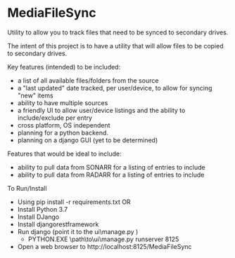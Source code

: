 # MediaFileSync
Utility to allow you to track files that need to be synced to secondary drives. 

The intent of this project is to have a utility that will allow files to be copied to secondary drives.

Key features (intended) to be included:
* a list of all available files/folders from the source
* a "last updated" date tracked, per user/device, to allow for syncing "new" items
* ability to have multiple sources
* a friendly UI to allow user/device listings and the ability to include/exclude per entry
* cross platform, OS independent
* planning for a python backend.
* planning on a django GUI (yet to be determined)

Features that would be ideal to include:
* ability to pull data from SONARR for a listing of entries to include
* ability to pull data from RADARR for a listing of entries to include

To Run/Install
* Using pip install -r requirements.txt OR
* Install Python 3.7
* Install DJango
* Install djangorestframework
* Run django (point it to the ui\manage.py )
    * PYTHON.EXE \path\to\ui\manage.py runserver 8125
* Open a web browser to http://localhost:8125/MediaFileSync


